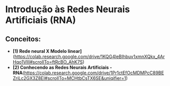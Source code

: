 # Introdução às Redes Neurais Artificiais (RNA)

## Conceitos:

- **[1) Rede neural X Modelo linear]**(https://colab.research.google.com/drive/1KQG4leBIhbuv1xmnXQkx_4ArHqo1VIlI#scrollTo=ftRcBO_AhK7S)
- **[2) Conhecendo as Redes Neurais Artificiais - RNA**(https://colab.research.google.com/drive/1Pr1ctEfOcMDMPcC89BEZriLc2GX3Z8EI#scrollTo=MCHtbCsTX6SE&uniqifier=1)

